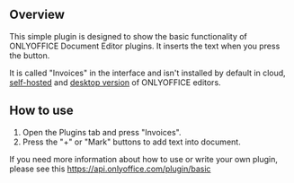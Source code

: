 ## Overview

This simple plugin is designed to show the basic functionality of ONLYOFFICE Document Editor plugins. It inserts the text when you press the button.

It is called "Invoices" in the interface and isn't installed by default in cloud, [self-hosted](https://github.com/ONLYOFFICE/DocumentServer) and [desktop version](https://github.com/ONLYOFFICE/DesktopEditors) of ONLYOFFICE editors. 

## How to use

1. Open the Plugins tab and press "Invoices".
2. Press the "+" or "Mark" buttons to add text into document.

If you need more information about how to use or write your own plugin, please see this https://api.onlyoffice.com/plugin/basic
